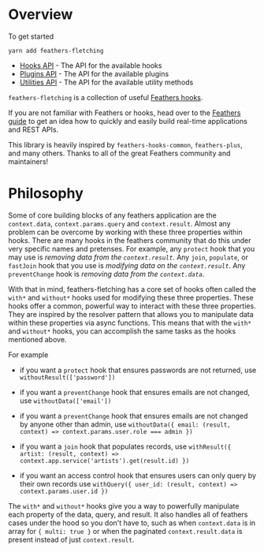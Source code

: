 # Overview

To get started

```
yarn add feathers-fletching
```

- [Hooks API](./hooks.md) - The API for the available hooks
- [Plugins API](./plugins.md) - The API for the available plugins
- [Utilities API](./utilities.md) - The API for the available utility methods

`feathers-fletching` is a collection of useful [Feathers hooks](https://docs.feathersjs.com/api/hooks.html).

If you are not familiar with Feathers or hooks, head over to the [Feathers guide](https://docs.feathersjs.com/guides/) to get an idea how to quickly and easily build real-time applications and REST APIs.

This library is heavily inspired by `feathers-hooks-common`, `feathers-plus`, and many others. Thanks to all of the great Feathers community and maintainers!

# Philosophy

Some of core building blocks of any feathers application are the `context.data`, `context.params.query` and `context.result`. Almost any problem can be overcome by working with these three properties within hooks. There are many hooks in the feathers community that do this under very specific names and pretenses. For example, any `protect` hook that you may use is _removing data from the `context.result`_. Any `join`, `populate`, or `fastJoin` hook that you use is _modifying data on the `context.result`_. Any `preventChange` hook is _removing data from the `context.data`_.

With that in mind, feathers-fletching has a core set of hooks often called the `with*` and `without*` hooks used for modifying these three properties. These hooks offer a common, powerful way to interact with these three properties. They are inspired by the resolver pattern that allows you to manipulate data within these properties via async functions. This means that with the `with*` and `without*` hooks, you can accomplish the same tasks as the hooks mentioned above.

For example

- if you want a `protect` hook that ensures passwords are not returned, use `withoutResult(['password'])`

- if you want a `preventChange` hook that ensures emails are not changed, use `withoutData(['email'])`

- if you want a `preventChange` hook that ensures emails are not changed by anyone other than admin, use `withoutData({ email: (result, context) => context.params.user.role === admin })`

- if you want a `join` hook that populates records, use `withResult({ artist: (result, context) => context.app.service('artists').get(result.id) })`

- if you want an access control hook that ensures users can only query by their own records use `withQuery({ user_id: (result, context) => context.params.user.id })`

The `with*` and `without*` hooks give you a way to powerfully manipulate each property of the data, query, and result. It also handles all of feathers cases under the hood so you don't have to, such as when `context.data` is in array for `{ multi: true }` or when the paginated `context.result.data` is present instead of just `context.result`.
